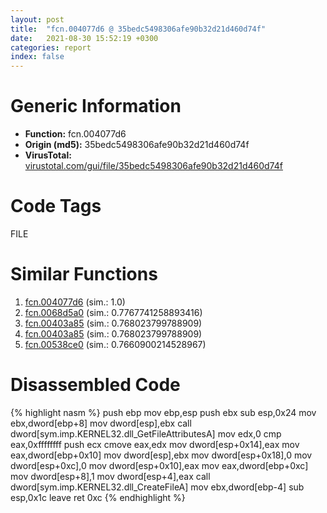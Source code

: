 ```yaml
---
layout: post
title:  "fcn.004077d6 @ 35bedc5498306afe90b32d21d460d74f"
date:   2021-08-30 15:52:19 +0300
categories: report
index: false
---
```


# Generic Information
- **Function:** fcn.004077d6
- **Origin (md5):** 35bedc5498306afe90b32d21d460d74f
- **VirusTotal:** [virustotal.com/gui/file/35bedc5498306afe90b32d21d460d74f][virustotal_ref]

# Code Tags
<span class="tag" id="FILE">FILE</span>


# Similar Functions

1. [fcn.004077d6][similar_1_ref] (sim.: 1.0)
2. [fcn.0068d5a0][similar_2_ref] (sim.: 0.7767741258893416)
3. [fcn.00403a85][similar_3_ref] (sim.: 0.768023799788909)
4. [fcn.00403a85][similar_4_ref] (sim.: 0.768023799788909)
5. [fcn.00538ce0][similar_5_ref] (sim.: 0.7660900214528967)


# Disassembled Code

{% highlight nasm %}
push ebp
mov ebp,esp
push ebx
sub esp,0x24
mov ebx,dword[ebp+8]
mov dword[esp],ebx
call dword[sym.imp.KERNEL32.dll_GetFileAttributesA]
mov edx,0
cmp eax,0xffffffff
push ecx
cmove eax,edx
mov dword[esp+0x14],eax
mov eax,dword[ebp+0x10]
mov dword[esp],ebx
mov dword[esp+0x18],0
mov dword[esp+0xc],0
mov dword[esp+0x10],eax
mov eax,dword[ebp+0xc]
mov dword[esp+8],1
mov dword[esp+4],eax
call dword[sym.imp.KERNEL32.dll_CreateFileA]
mov ebx,dword[ebp-4]
sub esp,0x1c
leave 
ret 0xc
{% endhighlight %}


[similar_1_ref]: /report/fcn.004077d6@a3177dc54b85649e8807e665ece12d6a
[similar_2_ref]: /report/fcn.0068d5a0@c92f0480e2fbc88393d2c65c08a235e0
[similar_3_ref]: /report/fcn.00403a85@a3177dc54b85649e8807e665ece12d6a
[similar_4_ref]: /report/fcn.00403a85@35bedc5498306afe90b32d21d460d74f
[similar_5_ref]: /report/fcn.00538ce0@c92f0480e2fbc88393d2c65c08a235e0
[virustotal_ref]: https://www.virustotal.com/gui/file/35bedc5498306afe90b32d21d460d74f